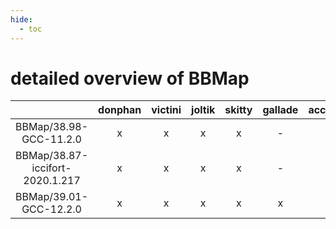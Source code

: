 ```yaml
---
hide:
  - toc
---
```


detailed overview of BBMap
==========================

| |donphan|victini|joltik|skitty|gallade|accelgor|swalot|doduo|
| :---: | :---: | :---: | :---: | :---: | :---: | :---: | :---: | :---: |
|BBMap/38.98-GCC-11.2.0|x|x|x|x|-|x|x|x|
|BBMap/38.87-iccifort-2020.1.217|x|x|x|x|-|-|x|x|
|BBMap/39.01-GCC-12.2.0|x|x|x|x|x|x|x|x|
